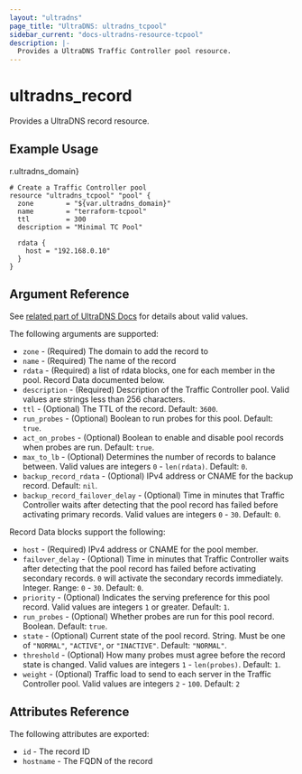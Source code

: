 ```yaml
---
layout: "ultradns"
page_title: "UltraDNS: ultradns_tcpool"
sidebar_current: "docs-ultradns-resource-tcpool"
description: |-
  Provides a UltraDNS Traffic Controller pool resource.
---
```


# ultradns\_record

Provides a UltraDNS record resource.

## Example Usage
r.ultradns_domain}
```
# Create a Traffic Controller pool
resource "ultradns_tcpool" "pool" {
  zone        = "${var.ultradns_domain}"
  name        = "terraform-tcpool"
  ttl         = 300
  description = "Minimal TC Pool"

  rdata {
    host = "192.168.0.10"
  }
}
```

## Argument Reference

See [related part of UltraDNS Docs](https://restapi.ultradns.com/v1/docs#post-rrset) for details about valid values.

The following arguments are supported:

* `zone` - (Required) The domain to add the record to
* `name` - (Required) The name of the record
* `rdata` - (Required) a list of rdata blocks, one for each member in the pool. Record Data documented below.
* `description` - (Required) Description of the Traffic Controller pool. Valid values are strings less than 256 characters.
* `ttl` - (Optional) The TTL of the record. Default: `3600`.
* `run_probes` - (Optional) Boolean to run probes for this pool. Default: `true`.
* `act_on_probes` - (Optional) Boolean to enable and disable pool records when probes are run. Default: `true`.
* `max_to_lb` - (Optional) Determines the number of records to balance between. Valid values are integers  `0` - `len(rdata)`. Default: `0`.
* `backup_record_rdata` - (Optional) IPv4 address or CNAME for the backup record. Default: `nil`.
* `backup_record_failover_delay` - (Optional) Time in minutes that Traffic Controller waits after detecting that the pool record has failed before activating primary records. Valid values are integers `0` - `30`. Default: `0`.

Record Data blocks support the following:

* `host` - (Required) IPv4 address or CNAME for the pool member.
* `failover_delay` - (Optional) Time in minutes that Traffic Controller waits after detecting that the pool record has failed before activating secondary records. `0` will activate the secondary records immediately. Integer. Range: `0` - `30`. Default: `0`.
* `priority` - (Optional) Indicates the serving preference for this pool record. Valid values are integers `1` or greater. Default: `1`.
* `run_probes` - (Optional) Whether probes are run for this pool record. Boolean. Default: `true`.
* `state` - (Optional) Current state of the pool record. String. Must be one of `"NORMAL"`, `"ACTIVE"`, or `"INACTIVE"`. Default: `"NORMAL"`.
* `threshold` - (Optional) How many probes must agree before the record state is changed. Valid values are integers `1` - `len(probes)`. Default: `1`.
* `weight` - (Optional) Traffic load to send to each server in the Traffic Controller pool. Valid values are integers `2` - `100`. Default: `2`

## Attributes Reference

The following attributes are exported:

* `id` - The record ID
* `hostname` - The FQDN of the record
